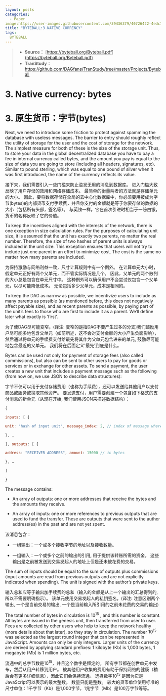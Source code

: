 ```yaml
---
layout: posts
categories:
  - Paper
image:https://user-images.githubusercontent.com/39436379/40726422-4edc1474-6458-11e8-81bd-c36e005d1037.jpg
title: "BYTEBALL:3.NATIVE CURRENCY"
tags:
  BYTEBALL
---
```

>* **Source：** [https://byteball.org/Byteball.pdf](https://byteball.org/Byteball.pdf)  
>* **TranStudy：** [https://github.com/DAGfans/TranStudy/tree/master/Projects/Byteball
](https://github.com/DAGfans/TranStudy/tree/master/Projects/Byteball)

# 3. Native currency: bytes
# 3. 原生货币：字节(bytes)

Next, we need to introduce some friction to protect against spamming the database with useless messages. 
The barrier to entry should roughly reflect the utility of storage for the user and the cost of storage for the network. 
The simplest measure for both of these is the size of the storage unit. 
Thus, to store your data in the global decentralized database you have to pay a fee in internal currency called bytes, and the amount you pay is equal to the size of data you are going to store (including all headers, signatures, etc). 
Similar to pound sterling, which was equal to one pound of silver when it was first introduced, the name of the currency reflects its value.

接下来，我们需要引入一些门槛来防止滥发无用的消息到数据库。 
进入门槛大致反映了用户存储的效用和网络存储成本。 
最简单的衡量两者的方法就是存储单元的大小。 
因此，要将数据存储在全局的去中心化数据库中，你必须要用被成为字节(bytes)的内部货币支付手续费，并且你支付的金额就是等于你要存储的数据的大小（包括所有头部，签名等）。 
与英镑一样，它在首次引进时相当于一磅白银，货币的名称反映了它的价值。

To keep the incentives aligned with the interests of the network, there is one exception in size calculation rules. 
For the purposes of calculating unit size, it is assumed that the unit has exactly two parents, no matter the real number. 
Therefore, the size of two hashes of parent units is always included in the unit size. 
This exception ensures that users will not try to include just one parent in an effort to minimize cost. 
The cost is the same no matter how many parents are included.

为保持激励与网络利益一致，尺寸计算规则中有一个例外。 
在计算单元大小时，假定单元正好有两个父单元，而不管实际情况是几个。 
因此，父单元的两个散列的大小总是包含在单元尺寸中。 
这种例外可以确保用户不会尝试仅包含一个父单元，以尽可能降低成本。 
无论包括多少父单元，成本是相同的。

To keep the DAG as narrow as possible, we incentivize users to include as many parents as possible (as mentioned before, this does not negatively affect payable size), and as recent parents as possible, by paying part of the unit’s fees to those who are first to include it as a parent. 
We’ll define later what exactly is ‘first’.

为了使DAG尽可能变窄，(译注: 变窄的是指DAG不要产生过多的分支)我们鼓励用户尽可能多地包含父单元（如前所述，这不会对支付金额的大小产生负面影响），然后通过将单元的手续费支付给最先将其作为父单元包含进来的单元, 鼓励尽可能地包含最近的父单元。 
我们将在后面定义'最先'到底是什么。

Bytes can be used not only for payment of storage fees (also called commissions), but also can be sent to other users to pay for goods or services or in exchange for other assets. 
To send a payment, the user creates a new unit that includes a payment message such as the following (from now on, we use JSON to describe data structures):

字节不仅可以用于支付存储费用（也称为手续费），还可以发送给其他用户以支付商品或服务或换取其他资产。 
要发送支付，用户需要创建一个包含如下格式的支付消息的新单元（从现在开始, 我们使用JSON来描述数据结构）：

```javascript
{

inputs: [ {

unit: "hash of input unit", message_index: 2, // index of message where this utxo was created output_index: 0 // index of output where this utxo was created

}, …

], outputs: [ {

address: "RECEIVER ADDRESS", amount: 15000 // in bytes

}, …

]

}
```


The message contains:

* An array of outputs: one or more addresses that receive the bytes and the amounts they receive.

* An array of inputs: one or more references to previous outputs that are used to fund the transfer. These are outputs that were sent to the author address(es) in the past and are not yet spent.

该消息包含：

* 一组输出：一个或多个接收字节的地址以及接收数量。

* 一组输入：一个或多个之前的输出的引用, 用于提供该转账所需的资金。 这些输出是之前被发送到交易发起人的地址上但是还未被花费的交易。

The sum of inputs should be equal to the sum of outputs plus commissions (input amounts are read from previous outputs and are not explicitly indicated when spending). 
The unit is signed with the author’s private keys.

输入总和应等于输出加手续费的总和（输入的金额是从上一个输出的汇总得到的, 所以不需要明确指示）。 
该单元使用交易发起人的私钥签名。(译注: 注意区别两个输出, 一个是当前交易的输出, 一个是当前输入所引用的之前未花费的交易的输出)

The total number of bytes in circulation is $10^{15}$ , and this number is constant. 
All bytes are issued in the genesis unit, then transferred from user to user. 
Fees are collected by other users who help to keep the network healthy (more details about that later), so they stay in circulation. 
The number $10^{15}$  was selected as the largest round integer that can be represented in JavaScript. 
Amounts can only be only integers. 
Larger units of the currency are derived by applying standard prefixes: 1 kilobyte (Kb) is 1,000 bytes, 1 megabyte (Mb) is 1 million bytes, etc.

流通中的总字节数是$10^{15}$，并且这个数字是恒定的。 
所有字节都在创世单元中发布，然后从用户转移到用户。 
被其他用户收集的费用有助于保持网络的健康（稍后会有更多详细信息），因此它们会保持流通。 
选择数字$10^{15}$ 是因为它是JavaScript可以表示的最大整数。 
数量只能是整数。 
较大的货币单位使用标准的尺寸单位：1千字节（Kb）是1,000字节，1兆字节（Mb）是100万字节等等。

